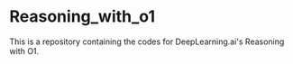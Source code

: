 # Reasoning_with_o1


This is a repository containing the codes for DeepLearning.ai's Reasoning with O1.
